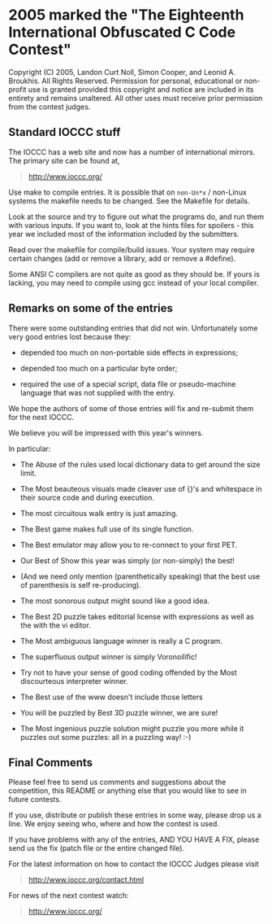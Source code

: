 2005 marked the "The Eighteenth International Obfuscated C Code Contest"
========================================================================

Copyright (C) 2005, Landon Curt Noll, Simon Cooper, and Leonid A.
Broukhis. All Rights Reserved. Permission for personal, educational
or non-profit use is granted provided this copyright and notice are
included in its entirety and remains unaltered.  All other uses
must receive prior permission from the contest judges.


Standard IOCCC stuff
--------------------

The IOCCC has a web site and now has a number of international mirrors.
The primary site can be found at,

>	<http://www.ioccc.org/>

Use make to compile entries.  It is possible that on `non-Un*x` / non-Linux
systems the makefile needs to be changed.  See the Makefile for details.

Look at the source and try to figure out what the programs do, and run
them with various inputs.  If you want to, look at the hints files for
spoilers - this year we included most of the information included
by the submitters.

Read over the makefile for compile/build issues.  Your system may require
certain changes (add or remove a library, add or remove a #define).

Some ANSI C compilers are not quite as good as they should be.  If
yours is lacking, you may need to compile using gcc instead of your
local compiler.


Remarks on some of the entries
------------------------------

There were some outstanding entries that did not win.  Unfortunately
some very good entries lost because they:

+ depended too much on non-portable side effects in expressions;

+ depended too much on a particular byte order;

+ required the use of a special script, data file or pseudo-machine
  language that was not supplied with the entry.

We hope the authors of some of those entries will fix and re-submit
them for the next IOCCC.

We believe you will be impressed with this year's winners.

In particular:

+ The Abuse of the rules used local dictionary data to get around the
size limit.

+ The Most beauteous visuals made cleaver use of {}'s and whitespace in their source code and during execution.

+ The most circuitous walk entry is just amazing.

+ The Best game makes full use of its single function.

+ The Best emulator may allow you to re-connect to your first PET.

+ Our Best of Show this year was simply (or non-simply) the best!

+ (And we need only mention (parenthetically speaking) that the best use of parenthesis is self re-producing).

+ The most sonorous output might sound like a good idea.

+ The Best 2D puzzle takes editorial license with expressions as well as the
with the vi editor.

+ The Most ambiguous language winner is really a C program.

+ The superfluous output winner is simply Voronoilific!

+ Try not to have your sense of good coding offended by the Most
discourteous interpreter winner.

+ The Best use of the www doesn't include those letters

+ You will be puzzled by Best 3D puzzle winner, we are sure!

+ The Most ingenious puzzle solution might puzzle you more while it
puzzles out some puzzles: all in a puzzling way!  :-)


Final Comments
--------------

Please feel free to send us comments and suggestions about the
competition, this README or anything else that you would like to see in
future contests.

If you use, distribute or publish these entries in some way, please drop
us a line.  We enjoy seeing who, where and how the contest is used.

If you have problems with any of the entries, AND YOU HAVE A FIX, please
send us the fix (patch file or the entire changed file).

For the latest information on how to contact the IOCCC Judges please visit

>	<http://www.ioccc.org/contact.html>

For news of the next contest watch:

>	<http://www.ioccc.org/>

